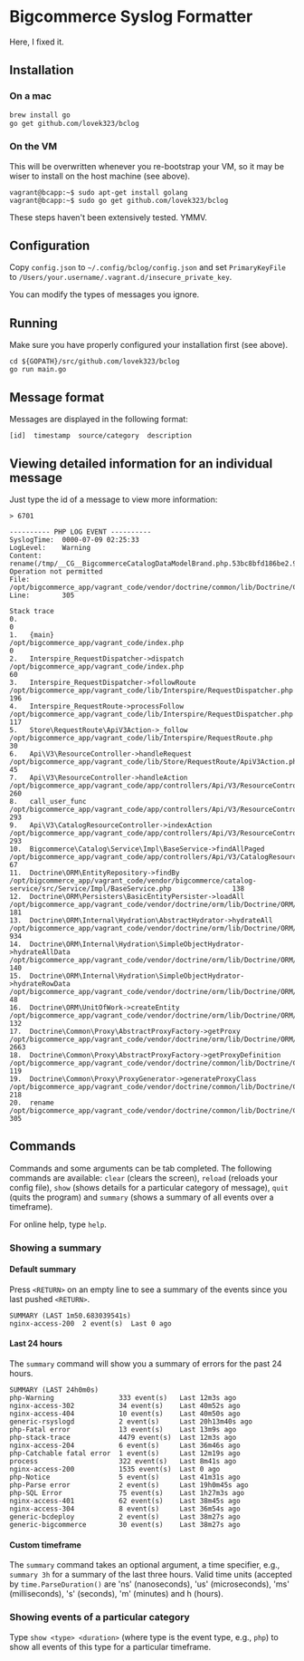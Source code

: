 # Bigcommerce Syslog Formatter

Here, I fixed it.


## Installation

### On a mac

```bash
brew install go
go get github.com/lovek323/bclog
```

### On the VM

This will be overwritten whenever you re-bootstrap your VM, so it may be wiser
to install on the host machine (see above).

```
vagrant@bcapp:~$ sudo apt-get install golang
vagrant@bcapp:~$ sudo go get github.com/lovek323/bclog
```

These steps haven't been extensively tested. YMMV.


## Configuration

Copy `config.json` to `~/.config/bclog/config.json` and set `PrimaryKeyFile` to
`/Users/your.username/.vagrant.d/insecure_private_key`.

You can modify the types of messages you ignore.


## Running

Make sure you have properly configured your installation first (see above).

```
cd ${GOPATH}/src/github.com/lovek323/bclog
go run main.go
```


## Message format

Messages are displayed in the following format:

```
[id]  timestamp  source/category  description
```

## Viewing detailed information for an individual message

Just type the id of a message to view more information:

```
> 6701

---------- PHP LOG EVENT ----------
SyslogTime:  0000-07-09 02:25:33
LogLevel:    Warning
Content:     rename(/tmp/__CG__BigcommerceCatalogDataModelBrand.php.53bc8bfd186be2.93041831,/tmp/__CG__BigcommerceCatalogDataModelBrand.php): Operation not permitted
File:        /opt/bigcommerce_app/vagrant_code/vendor/doctrine/common/lib/Doctrine/Common/Proxy/ProxyGenerator.php
Line:        305

Stack trace
0.                                                                                                                                                                                             0
1.   {main}                                                                /opt/bigcommerce_app/vagrant_code/index.php                                                                         0
2.   Interspire_RequestDispatcher->dispatch                                /opt/bigcommerce_app/vagrant_code/index.php                                                                         60
3.   Interspire_RequestDispatcher->followRoute                             /opt/bigcommerce_app/vagrant_code/lib/Interspire/RequestDispatcher.php                                              196
4.   Interspire_RequestRoute->processFollow                                /opt/bigcommerce_app/vagrant_code/lib/Interspire/RequestDispatcher.php                                              117
5.   Store\RequestRoute\ApiV3Action->_follow                               /opt/bigcommerce_app/vagrant_code/lib/Interspire/RequestRoute.php                                                   30
6.   Api\V3\ResourceController->handleRequest                              /opt/bigcommerce_app/vagrant_code/lib/Store/RequestRoute/ApiV3Action.php                                            45
7.   Api\V3\ResourceController->handleAction                               /opt/bigcommerce_app/vagrant_code/app/controllers/Api/V3/ResourceController.php                                     260
8.   call_user_func                                                        /opt/bigcommerce_app/vagrant_code/app/controllers/Api/V3/ResourceController.php                                     293
9.   Api\V3\CatalogResourceController->indexAction                         /opt/bigcommerce_app/vagrant_code/app/controllers/Api/V3/ResourceController.php                                     293
10.  Bigcommerce\Catalog\Service\Impl\BaseService->findAllPaged            /opt/bigcommerce_app/vagrant_code/app/controllers/Api/V3/CatalogResourceController.php                              67
11.  Doctrine\ORM\EntityRepository->findBy                                 /opt/bigcommerce_app/vagrant_code/vendor/bigcommerce/catalog-service/src/Service/Impl/BaseService.php               138
12.  Doctrine\ORM\Persisters\BasicEntityPersister->loadAll                 /opt/bigcommerce_app/vagrant_code/vendor/doctrine/orm/lib/Doctrine/ORM/EntityRepository.php                         181
13.  Doctrine\ORM\Internal\Hydration\AbstractHydrator->hydrateAll          /opt/bigcommerce_app/vagrant_code/vendor/doctrine/orm/lib/Doctrine/ORM/Persisters/BasicEntityPersister.php          934
14.  Doctrine\ORM\Internal\Hydration\SimpleObjectHydrator->hydrateAllData  /opt/bigcommerce_app/vagrant_code/vendor/doctrine/orm/lib/Doctrine/ORM/Internal/Hydration/AbstractHydrator.php      140
15.  Doctrine\ORM\Internal\Hydration\SimpleObjectHydrator->hydrateRowData  /opt/bigcommerce_app/vagrant_code/vendor/doctrine/orm/lib/Doctrine/ORM/Internal/Hydration/SimpleObjectHydrator.php  48
16.  Doctrine\ORM\UnitOfWork->createEntity                                 /opt/bigcommerce_app/vagrant_code/vendor/doctrine/orm/lib/Doctrine/ORM/Internal/Hydration/SimpleObjectHydrator.php  132
17.  Doctrine\Common\Proxy\AbstractProxyFactory->getProxy                  /opt/bigcommerce_app/vagrant_code/vendor/doctrine/orm/lib/Doctrine/ORM/UnitOfWork.php                               2663
18.  Doctrine\Common\Proxy\AbstractProxyFactory->getProxyDefinition        /opt/bigcommerce_app/vagrant_code/vendor/doctrine/common/lib/Doctrine/Common/Proxy/AbstractProxyFactory.php         119
19.  Doctrine\Common\Proxy\ProxyGenerator->generateProxyClass              /opt/bigcommerce_app/vagrant_code/vendor/doctrine/common/lib/Doctrine/Common/Proxy/AbstractProxyFactory.php         218
20.  rename                                                                /opt/bigcommerce_app/vagrant_code/vendor/doctrine/common/lib/Doctrine/Common/Proxy/ProxyGenerator.php               305
```

## Commands

Commands and some arguments can be tab completed. The following commands are
available: `clear` (clears the screen), `reload` (reloads your config file),
`show` (shows details for a particular category of message), `quit` (quits the
program) and `summary` (shows a summary of all events over a timeframe).

For online help, type `help`.

### Showing a summary

#### Default summary

Press `<RETURN>` on an empty line to see a summary of the events since you last
pushed `<RETURN>`.

```
SUMMARY (LAST 1m50.683039541s)
nginx-access-200  2 event(s)  Last 0 ago
```

#### Last 24 hours

The `summary` command will show you a summary of errors for the past 24 hours.

```
SUMMARY (LAST 24h0m0s)
php-Warning                333 event(s)   Last 12m3s ago
nginx-access-302           34 event(s)    Last 40m52s ago
nginx-access-404           10 event(s)    Last 40m50s ago
generic-rsyslogd           2 event(s)     Last 20h13m40s ago
php-Fatal error            13 event(s)    Last 13m9s ago
php-stack-trace            4479 event(s)  Last 12m3s ago
nginx-access-204           6 event(s)     Last 36m46s ago
php-Catchable fatal error  1 event(s)     Last 12m19s ago
process                    322 event(s)   Last 8m41s ago
nginx-access-200           1535 event(s)  Last 0 ago
php-Notice                 5 event(s)     Last 41m31s ago
php-Parse error            2 event(s)     Last 19h0m45s ago
php-SQL Error              75 event(s)    Last 1h27m3s ago
nginx-access-401           62 event(s)    Last 38m45s ago
nginx-access-304           8 event(s)     Last 36m54s ago
generic-bcdeploy           2 event(s)     Last 38m27s ago
generic-bigcommerce        30 event(s)    Last 38m27s ago
```

#### Custom timeframe

The `summary` command takes an optional argument, a time specifier, e.g.,
`summary 3h` for a summary of the last three hours. Valid time units (accepted
by `time.ParseDuration()` are 'ns' (nanoseconds), 'us' (microseconds), 'ms'
(milliseconds), 's' (seconds), 'm' (minutes) and h (hours).

### Showing events of a particular category

Type `show <type> <duration>` (where type is the event type, e.g., `php`) to
show all events of this type for a particular timeframe.
